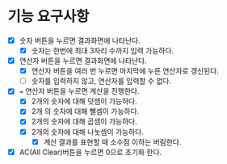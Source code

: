 # 기능 요구사항

- [x] 숫자 버튼을 누르면 결과화면에 나타난다.
  - [x] 숫자는 한번에 최대 3자리 수까지 입력 가능하다.
- [x] 연산자 버튼을 누르면 결과화면에 나타난다.
  - [x] 연산자 버튼을 여러 번 누르면 마지막에 누른 연산자로 갱신된다.
  - [ ] 숫자를 입력하지 않고, 연산자를 입력할 수 없다.
- [x] `=` 연산자 버튼을 누르면 계산을 진행한다.
  - [x] 2개의 숫자에 대해 덧셈이 가능하다.
  - [x] 2개 의 숫자에 대해 뺄셈이 가능하다.
  - [x] 2개의 숫자에 대해 곱셈이 가능하다.
  - [x] 2개의 숫자에 대해 나눗셈이 가능하다.
    - [x] 계산 결과를 표현할 때 소수점 이하는 버림한다.
- [x] AC(All Clear)버튼을 누르면 0으로 초기화 한다.
